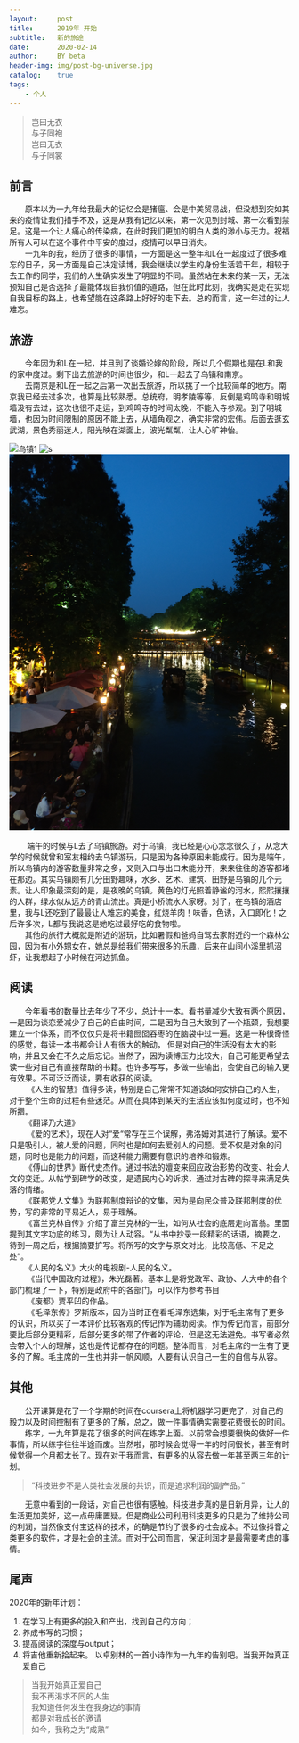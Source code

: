 ```yaml
---
layout:     post
title:      2019年 开始
subtitle:   新的旅途
date:       2020-02-14
author:     BY beta
header-img: img/post-bg-universe.jpg
catalog:    true
tags:
    - 个人
---
```


>岂曰无衣  
>与子同袍  
>岂曰无衣  
>与子同裳


## 前言
&emsp;&emsp;原本以为一九年给我最大的记忆会是猪瘟、会是中美贸易战，但没想到突如其来的疫情让我们措手不及，这是从我有记忆以来，第一次见到封城、第一次看到禁足。这是一个让人痛心的传染病，在此时我们更加的明白人类的渺小与无力。祝福所有人可以在这个事件中平安的度过，疫情可以早日消失。  
   &emsp;&emsp;一九年的我，经历了很多的事情，一方面是这一整年和L在一起度过了很多难忘的日子，另一方面是自己决定读博，我会继续以学生的身份生活若干年，相较于去工作的同学，我们的人生确实发生了明显的不同。虽然站在未来的某一天，无法预知自己是否选择了最能体现自我价值的道路，但在此时此刻，我确实是走在实现自我目标的路上，也希望能在这条路上好好的走下去。总的而言，这一年过的让人难忘。
## 旅游
&emsp;&emsp;今年因为和L在一起，并且到了谈婚论嫁的阶段，所以几个假期也是在L和我的家中度过。剩下出去旅游的时间也很少，和L一起去了乌镇和南京。  
   &emsp;&emsp;去南京是和L在一起之后第一次出去旅游，所以挑了一个比较简单的地方。南京我已经去过多次，也算是比较熟悉。总统府，明孝陵等等，反倒是鸡鸣寺和明城墙没有去过，这次也很不走运，到鸡鸣寺的时间太晚，不能入寺参观。到了明城墙，也因为时间限制的原因不能上去，从墙角观之，确实非常的宏伟。后面去逛玄武湖，景色秀丽迷人，阳光映在湖面上，波光粼粼，让人心旷神怡。  

![乌镇1](/img/2019summary/img_wuzhen_1.jpg)
![s](https://github.com/luwangli/luwangli.github.io/tree/master/img/2019summary/img_wuzhen_1.jpg)
![乌镇2](/img/2019summary/img_wuzhen_2.jpg)

 &emsp;&emsp; 端午的时候与L去了乌镇旅游。对于乌镇，我已经是心心念念很久了，从念大学的时候就曾和室友相约去乌镇游玩，只是因为各种原因未能成行。因为是端午，所以乌镇内的游客数量非常之多，又则入口与出口未能分开，来来往往的游客都堵在那边。其实乌镇颇有几分田野趣味，水乡、艺术、建筑、田野是乌镇的几个元素。让人印象最深刻的是，是夜晚的乌镇。黄色的灯光照着静谧的河水，熙熙攘攘的人群，绿水似从远方的青山流出。真是小桥流水人家呀。对了，在乌镇的酒店里，我与L还吃到了最最让人难忘的美食，红烧羊肉！味香，色诱，入口即化！之后许多次，L都与我说这是她吃过最好吃的食物啦。  
   &emsp;&emsp;其他的旅行大概就是附近的游玩，比如暑假和爸妈自驾去家附近的一个森林公园，因为有小外甥女在，她总是给我们带来很多的乐趣，后来在山间小溪里抓沼虾，让我想起了小时候在河边抓鱼。
## 阅读
   &emsp;&emsp;今年看书的数量比去年少了不少，总计十一本。看书量减少大致有两个原因，一是因为谈恋爱减少了自己的自由时间，二是因为自己大致到了一个瓶颈，我想要建立一个体系，而不仅仅只是将书籍囫囵吞枣的在脑袋中过一遍。这是一种很奇怪的感觉，每读一本书都会让人有很大的触动， 但是对自己的生活没有太大的影响，并且又会在不久之后忘记。当然了，因为读博压力比较大，自己可能更希望去读一些对自己有直接帮助的书籍。也许多写写，多做一些输出，会使自己的输入更有效果。不可泛泛而读，要有收获的阅读。  
  &emsp;&emsp; 《人生的智慧》值得多读，特别是自己常常不知道该如何安排自己的人生，对于整个生命的过程有些迷茫。从而在具体到某天的生活应该如何度过时，也不知所措。  
   &emsp;&emsp;《翻译乃大道》  
  &emsp;&emsp; 《爱的艺术》，现在人对“爱“常存在三个误解，弗洛姆对其进行了解读。爱不只是吸引人，被人爱的问题，同时也是如何去爱别人的问题。爱不仅是对象的问题，同时也是能力的问题，而这种能力需要有意识的培养和锻炼。  
   &emsp;&emsp;《傅山的世界》断代史杰作。通过书法的嬗变来回应政治形势的改变、社会人文的变迁。从帖学到碑学的改变，是遗民内心的诉求，通过对古碑的探寻来满足失落的情绪。  
   &emsp;&emsp;《联邦党人文集》为联邦制度辩论的文集，因为是向民众普及联邦制度的优势，写的非常的平易近人，易于理解。  
   &emsp;&emsp;《富兰克林自传》介绍了富兰克林的一生，如何从社会的底层走向富翁。里面提到其文字功底的练习，颇为让人动容。“从书中抄录一段精彩的话语，摘要之，待到一周之后，根据摘要扩写。将所写的文字与原文对比，比较高低、不足之处”。  
   &emsp;&emsp;《人民的名义》大火的电视剧-人民的名义。  
 &emsp;&emsp;  《当代中国政府过程》，朱光磊著。基本上是将党政军、政协、人大中的各个部门梳理了一下，特别是政府中的各部门，可以作为参考书目  
  &emsp;&emsp; 《废都》贾平凹的作品。  
  &emsp;&emsp; 《毛泽东传》罗斯版本，因为当时正在看毛泽东选集，对于毛主席有了更多的认识，所以买了一本评价比较客观的传记作为辅助阅读。作为传记而言，前部分要比后部分更精彩，后部分更多的带了作者的评论，但是这无法避免。书写者必然会带入个人的理解，这也是传记都存在的问题。整体而言，对毛主席的一生有了更多的了解。毛主席的一生也并非一帆风顺，人要有认识自己一生的自信与从容。
## 其他
&emsp;&emsp;公开课算是花了一个学期的时间在coursera上将机器学习更完了，对自己的毅力以及时间控制有了更多的了解，总之，做一件事情确实需要花费很长的时间。  
&emsp;&emsp;练字，一九年算是花了很多的时间在练字上面。以前常会想要很快的做好一件事情，所以练字往往半途而废。当然啦，那时候会觉得一年的时间很长，甚至有时候觉得一个月都太长了。现在对于我而言，有更多的从容去做一年甚至两三年的计划。
>“科技进步不是人类社会发展的共识，而是追求利润的副产品。”

&emsp;&emsp;无意中看到的一段话，对自己也很有感触。科技进步真的是日新月异，让人的生活更加美好，这一点毋庸置疑。但是商业公司利用科技更多的只是为了维持公司的利润，当然像支付宝这样的技术，的确是节约了很多的社会成本。不过像抖音之类更多的软件，才是社会的主流。而对于公司而言，保证利润才是最需要考虑的事情。
## 尾声
2020年的新年计划：
1. 在学习上有更多的投入和产出，找到自己的方向；
2. 养成书写的习惯；
3. 提高阅读的深度与output；
4. 将吉他重新拾起来。
以卓别林的一首小诗作为一九年的告别吧。当我开始真正爱自己
>当我开始真正爱自己  
>我不再渴求不同的人生  
>我知道任何发生在我身边的事情  
>都是对我成长的邀请  
>如今，我称之为“成熟”

